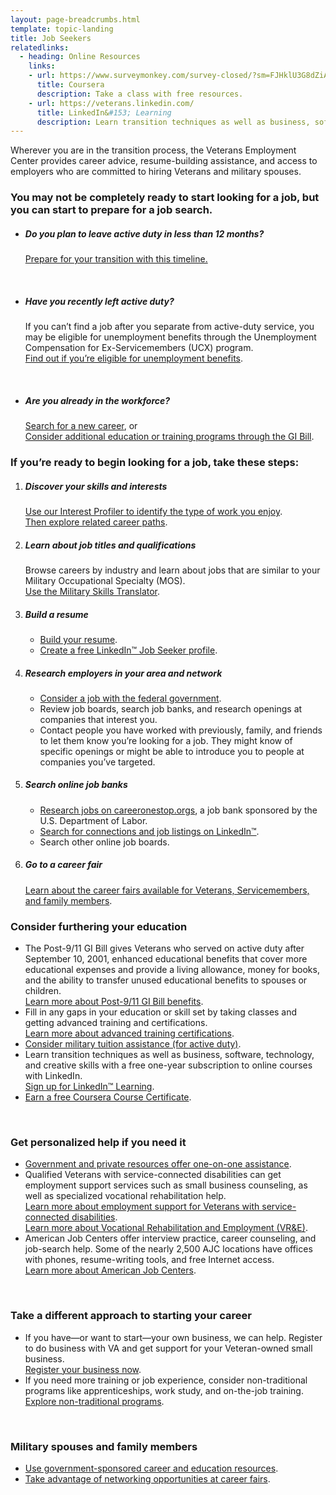```yaml
---
layout: page-breadcrumbs.html
template: topic-landing
title: Job Seekers
relatedlinks:
  - heading: Online Resources
    links:
    - url: https://www.surveymonkey.com/survey-closed/?sm=FJHklU3G8dZiAvMvaXCjHbRQzq11Lm9wxWgvT3bLmUfVF_2BDwr4Heo0_2BnYHEhahfBKrDxUsNaZ3DU3iPeqmxGl_2FwdWj3AJAYhMRrDOUGicxY_3D
      title: Coursera
      description: Take a class with free resources.
    - url: https://veterans.linkedin.com/
      title: LinkedIn&#153; Learning
      description: Learn transition techniques as well as business, software, technology, and creative skills with a free one-year subscription to online courses.
---
```


<div class="va-introtext">

Wherever you are in the transition process, the Veterans Employment Center provides career advice, resume-building assistance, and access to employers who are committed to hiring Veterans and military spouses.

</div>


<div class="feature" markdown="1">

### You may not be completely ready to start looking for a job, but you can start to prepare for a job search. 

- ##### Do you plan to leave active duty in less than 12 months?

  [Prepare for your transition with this timeline.](/employment/job-seekers/less-than-one-year/) 
<br>

- ##### Have you recently left active duty?

  If you can’t find a job after you separate from active-duty service, you may be eligible for unemployment benefits through the Unemployment Compensation for Ex-Servicemembers (UCX) program. <br> [Find out if you’re eligible for unemployment benefits](/employment/job-seekers/unemployment-support/).
<br>

- ##### Are you already in the workforce?

  [Search for a new career](https://www.careeronestop.org/JobSearch/job-search.aspx), or <br> [Consider additional education or training programs through the GI Bill](/education/gi-bill/).

</div>

### If you’re ready to begin looking for a job, take these steps:

<ol class="process" markdown="0">
<li class="process-step list-one" markdown="1">

##### Discover your skills and interests<br>

[Use our Interest Profiler to identify the type of work you enjoy](/employment/job-seekers/interest-profiler/). <br>
[Then explore related career paths](https://www.mynextmove.org/).
</li>

<li class="process-step list-two" markdown="1">

##### Learn about job titles and qualifications<br>

Browse careers by industry and learn about jobs that are similar to your Military Occupational Specialty (MOS). <br> [Use the Military Skills Translator](/employment/job-seekers/skills-translator).
</li>

<li class="process-step list-three" markdown="1">

##### Build a resume<br>

- [Build your resume](/employment/job-seekers/create-resume).
- [Create a free LinkedIn&trade; Job Seeker profile](https://veterans.linkedin.com/).
</li>

<li class="process-step list-four" markdown="1">

##### Research employers in your area and network

- [Consider a job with the federal government](/employment/job-seekers/federal-employment/).
- Review job boards, search job banks, and research openings at companies that interest you.
- Contact people you have worked with previously, family, and friends to let them know you’re looking for a job. They might know of specific openings or might be able to introduce you to people at companies you’ve targeted.
</li>

<li class="process-step list-five" markdown="1">

##### Search online job banks

- [Research jobs on careeronestop.orgs](https://www.careeronestop.org/JobSearch/job-search.aspx), a job bank sponsored by the U.S. Department of Labor. 
- [Search for connections and job listings on LinkedIn&trade;](https://veterans.linkedin.com/). <br>
- Search other online job boards.
</li>

<li class="process-step list-six" markdown="1">

##### Go to a career fair

[Learn about the career fairs available for Veterans, Servicemembers, and family members](/employment/job-seekers/career-fairs/).
</li>

</ol>


### Consider furthering your education
- The Post-9/11 GI Bill gives Veterans who served on active duty after September 10, 2001, enhanced educational benefits that cover more educational expenses and provide a living allowance, money for books, and the ability to transfer unused educational benefits to spouses or children.<br> [Learn more about Post-9/11 GI Bill benefits](/education/gi-bill/post-9-11/).
- Fill in any gaps in your education or skill set by taking classes and getting advanced training and certifications. <br> [Learn more about advanced training certifications](/education/advanced-training-and-certifications/).
- [Consider military tuition assistance (for active duty)](http://myarmybenefits.us.army.mil/Home/Benefit_Library/Federal_Benefits_Page/Tuition_Assistance_(TA).html?serv=149).
- Learn transition techniques as well as business, software, technology, and creative skills with a free one-year subscription to online courses with LinkedIn. <br> [Sign up for LinkedIn&trade; Learning](https://veterans.linkedin.com).
- [Earn a free Coursera Course Certificate](https://www.surveymonkey.com/survey-closed/?sm=FJHklU3G8dZiAvMvaXCjHbRQzq11Lm9wxWgvT3bLmUfVF_2BDwr4Heo0_2BnYHEhahfBKrDxUsNaZ3DU3iPeqmxGl_2FwdWj3AJAYhMRrDOUGicxY_3D).

<br>

### Get personalized help if you need it

- [Government and private resources offer one-on-one assistance](https://www.dol.gov/veterans/findajob/).
- Qualified Veterans with service-connected disabilities can get employment support services such as small business counseling, as well as specialized vocational rehabilitation help. <br> 
[Learn more about employment support for Veterans with service-connected disabilities](/employment/job-seekers/service-disabled/). <br>
[Learn more about Vocational Rehabilitation and Employment (VR&amp;E)](/employment/vocational-rehab-and-employment/).
-  American Job Centers offer interview practice, career counseling, and job-search help. Some of the nearly 2,500 AJC locations have offices with phones, resume-writing tools, and free Internet access. <br>
[Learn more about American Job Centers](http://www.careeronestop.org/ReEmployment/Veterans/JobSearchHelp/ChangeCareers/one-stop-career-centers.aspx).

<br>

### Take a different approach to starting your career

- If you have—or want to start—your own business, we can help. Register to do business with VA and get support for your Veteran-owned small business. <br> [Register your business now](/employment/job-seekers/register-your-business/).
- If you need more training or job experience, consider non-traditional programs like apprenticeships, work study, and on-the-job training. <br> [Explore non-traditional programs](/education/work-learn/job-and-apprenticeship/).

<br>

### Military spouses and family members

- [Use government-sponsored career and education resources](/employment/job-seekers/family-members/).
- [Take advantage of networking opportunities at career fairs](/employment/job-seekers/career-fairs/).
